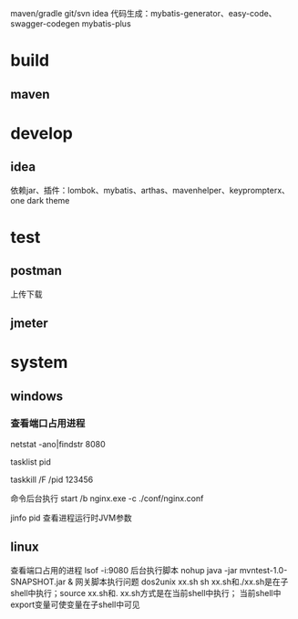 maven/gradle   git/svn   idea
代码生成：mybatis-generator、easy-code、swagger-codegen
mybatis-plus

# build

## maven

# develop

## idea

依赖jar、插件：lombok、mybatis、arthas、mavenhelper、keyprompterx、one dark theme

# test

## postman

上传下载

## jmeter

# system
## windows

### 查看端口占用进程
netstat -ano|findstr 8080

tasklist pid

taskkill /F /pid 123456

命令后台执行
start /b nginx.exe -c ./conf/nginx.conf

jinfo pid 查看进程运行时JVM参数

## linux

查看端口占用的进程 lsof -i:9080
后台执行脚本 nohup java -jar mvntest-1.0-SNAPSHOT.jar &
网关脚本执行问题 dos2unix xx.sh
sh xx.sh和./xx.sh是在子shell中执行；source xx.sh和. xx.sh方式是在当前shell中执行；
当前shell中export变量可使变量在子shell中可见